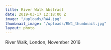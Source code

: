```yaml
---
title: River Walk Abstract
date: 2019-03-17 12:18:00 Z
image: "/uploads/RW4.jpg"
thumbnail_image: "/uploads/RW4_thumbnail.jpg"
layout: photo
---
```


River Walk, London, November 2016